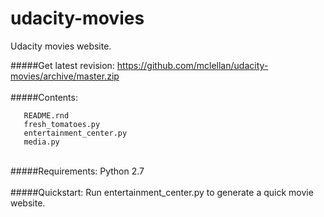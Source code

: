 # udacity-movies
Udacity movies website.

#####Get latest revision:
  https://github.com/mclellan/udacity-movies/archive/master.zip
<br><br>
#####Contents:
```
   README.rnd
   fresh_tomatoes.py
   entertainment_center.py
   media.py
```
<br>
#####Requirements:
  Python 2.7
<br><br>
#####Quickstart:
Run entertainment_center.py to generate a quick movie website.
